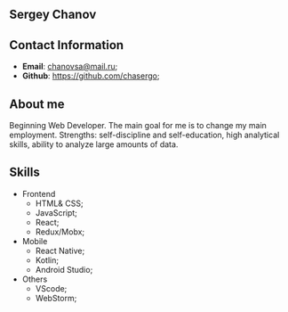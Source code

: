 ## Sergey Chanov

## Contact Information
- **Email**: chanovsa@mail.ru;
- **Github**: https://github.com/chasergo;
## About me
Beginning Web Developer. The main goal for me is to change my main employment. Strengths: self-discipline and self-education, high analytical skills, ability to analyze large amounts of data.

## Skills 
* Frontend 
    * HTML& CSS;
    * JavaScript;
    * React;
    * Redux/Mobx;
* Mobile 
    * React Native;
    * Kotlin;
    * Android Studio;
* Others 
    * VScode;
    * WebStorm;



